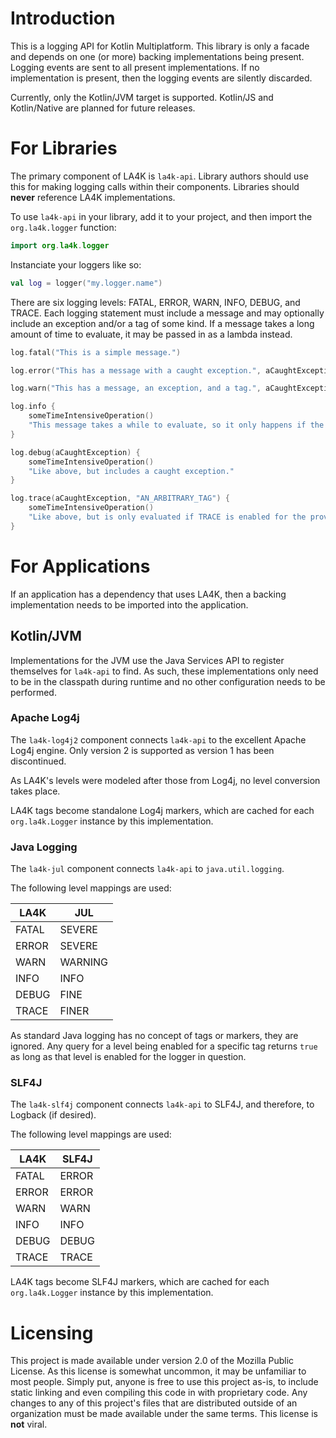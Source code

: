 # Introduction

This is a logging API for Kotlin Multiplatform. This library is only a facade and depends on one
(or more) backing implementations being present. Logging events are sent to all present
implementations. If no implementation is present, then the logging events are silently
discarded.

Currently, only the Kotlin/JVM target is supported. Kotlin/JS and Kotlin/Native are planned for
future releases.

# For Libraries

The primary component of LA4K is `la4k-api`. Library authors should use this for making logging
calls within their components. Libraries should **never** reference LA4K implementations.

To use `la4k-api` in your library, add it to your project, and then import the `org.la4k.logger`
function:

```kotlin
import org.la4k.logger
```

Instanciate your loggers like so:

```kotlin
val log = logger("my.logger.name")
```

There are six logging levels: FATAL, ERROR, WARN, INFO, DEBUG, and TRACE. Each logging statement
must include a message and may optionally include an exception and/or a tag of some kind. If a
message takes a long amount of time to evaluate, it may be passed in as a lambda instead.

```kotlin
log.fatal("This is a simple message.")
```

```kotlin
log.error("This has a message with a caught exception.", aCaughtException)
```

```kotlin
log.warn("This has a message, an exception, and a tag.", aCaughtException, "AN_ARBITRARY_TAG")
```

```kotlin
log.info {
    someTimeIntensiveOperation()
    "This message takes a while to evaluate, so it only happens if the INFO level is enabled."
}
```

```kotlin
log.debug(aCaughtException) {
    someTimeIntensiveOperation()
    "Like above, but includes a caught exception."
}
```

```kotlin
log.trace(aCaughtException, "AN_ARBITRARY_TAG") {
    someTimeIntensiveOperation()
    "Like above, but is only evaluated if TRACE is enabled for the provided tag."
}
```

# For Applications

If an application has a dependency that uses LA4K, then a backing implementation needs to be
imported into the application.

## Kotlin/JVM

Implementations for the JVM use the Java Services API to register themselves for `la4k-api` to
find. As such, these implementations only need to be in the classpath during runtime and no
other configuration needs to be performed.

### Apache Log4j

The `la4k-log4j2` component connects `la4k-api` to the excellent Apache Log4j engine. Only
version 2 is supported as version 1 has been discontinued.

As LA4K's levels were modeled after those from Log4j, no level conversion takes place.

LA4K tags become standalone Log4j markers, which are cached for each `org.la4k.Logger` instance
by this implementation.

### Java Logging

The `la4k-jul` component connects `la4k-api` to `java.util.logging`.

The following level mappings are used:

| LA4K  | JUL     |
|-------|---------|
| FATAL | SEVERE  |
| ERROR | SEVERE  |
| WARN  | WARNING |
| INFO  | INFO    |
| DEBUG | FINE    |
| TRACE | FINER   |

As standard Java logging has no concept of tags or markers, they are ignored. Any query for a
level being enabled for a specific tag returns `true` as long as that level is enabled for the
logger in question.

### SLF4J

The `la4k-slf4j` component connects `la4k-api` to SLF4J, and therefore, to Logback (if desired).

The following level mappings are used:

| LA4K  | SLF4J |
|-------|-------|
| FATAL | ERROR |
| ERROR | ERROR |
| WARN  | WARN  |
| INFO  | INFO  |
| DEBUG | DEBUG |
| TRACE | TRACE |

LA4K tags become SLF4J markers, which are cached for each `org.la4k.Logger` instance by this
implementation.

# Licensing

This project is made available under version 2.0 of the Mozilla Public License. As this license
is somewhat uncommon, it may be unfamiliar to most people. Simply put, anyone is free to use
this project as-is, to include static linking and even compiling this code in with proprietary
code. Any changes to any of this project's files that are distributed outside of an organization
must be made available under the same terms. This license is **not** viral.
